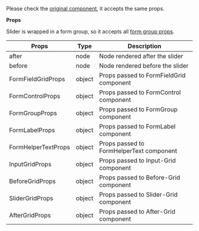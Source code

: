 Please check the [original component](https://material-ui.com/components/slider/#slider), it accepts the same props.

**Props**

Slider is wrapped in a form group, so it accepts all [form group props](/renderer/component-api#formgroupwrappedcomponents).

|Props|Type|Description|
|-----|----|-----------|
|after|node|Node rendered after the slider|
|before|node|Node rendered before the slider|
|FormFieldGridProps|object|Props passed to FormFieldGrid component|
|FormControlProps|object|Props passed to FormControl component|
|FormGroupProps|object|Props passed to FormGroup component|
|FormLabelProps|object|Props passed to FormLabel component|
|FormHelperTextProps|object|Props passed to FormHelperText component|
|InputGridProps|object|Props passed to Input-Grid component|
|BeforeGridProps|object|Props passed to Before-Grid component|
|SliderGridProps|object|Props passed to Slider-Grid component|
|AfterGridProps|object|Props passed to After-Grid component|
